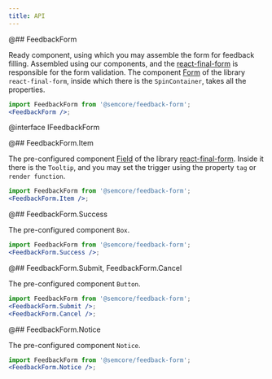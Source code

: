 ```yaml
---
title: API
---
```


@## FeedbackForm

Ready component, using which you may assemble the form for feedback filling. Assembled using our components, and the [react-final-form](https://final-form.org/react) is responsible for the form validation. The component [Form](https://final-form.org/docs/react-final-form/api/Form) of the library `react-final-form`, inside which there is the `SpinContainer`, takes all the properties.

```jsx
import FeedbackForm from '@semcore/feedback-form';
<FeedbackForm />;
```

@interface IFeedbackForm

@## FeedbackForm.Item

The pre-configured component [Field](https://final-form.org/docs/react-final-form/api/Field) of the library [react-final-form](https://final-form.org/react). Inside it there is the `Tooltip`, and you may set the trigger using the property `tag` or `render function`.

```jsx
import FeedbackForm from '@semcore/feedback-form';
<FeedbackForm.Item />;
```

@## FeedbackForm.Success

The pre-configured component `Box`.

```jsx
import FeedbackForm from '@semcore/feedback-form';
<FeedbackForm.Success />;
```

@## FeedbackForm.Submit, FeedbackForm.Cancel

The pre-configured component `Button`.

```jsx
import FeedbackForm from '@semcore/feedback-form';
<FeedbackForm.Submit />;
<FeedbackForm.Cancel />;
```

@## FeedbackForm.Notice

The pre-configured component `Notice`.

```jsx
import FeedbackForm from '@semcore/feedback-form';
<FeedbackForm.Notice />;
```
